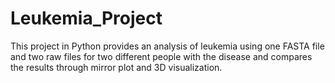 # Leukemia_Project
This project in Python provides an analysis of leukemia using one FASTA file and two raw files for two different people with the disease and compares the results through mirror plot and 3D visualization.
